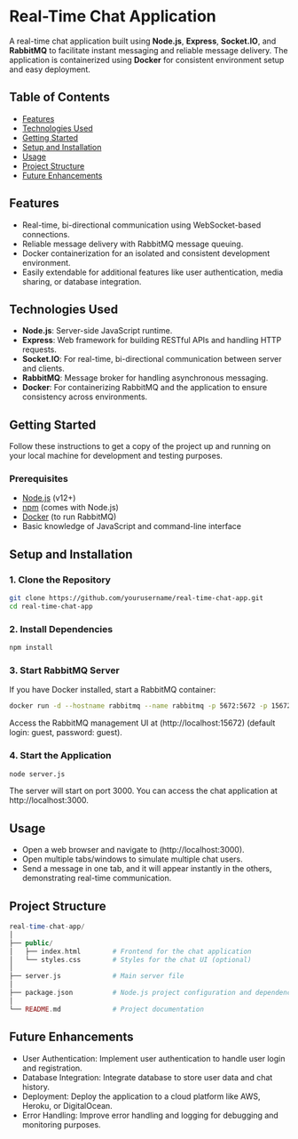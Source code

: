 # Real-Time Chat Application

A real-time chat application built using **Node.js**, **Express**, **Socket.IO**, and **RabbitMQ** to facilitate instant messaging and reliable message delivery. The application is containerized using **Docker** for consistent environment setup and easy deployment.

## Table of Contents
- [Features](#features)
- [Technologies Used](#technologies-used)
- [Getting Started](#getting-started)
- [Setup and Installation](#setup-and-installation)
- [Usage](#usage)
- [Project Structure](#project-structure)
- [Future Enhancements](#future-enhancements)

## Features
- Real-time, bi-directional communication using WebSocket-based connections.
- Reliable message delivery with RabbitMQ message queuing.
- Docker containerization for an isolated and consistent development environment.
- Easily extendable for additional features like user authentication, media sharing, or database integration.

## Technologies Used
- **Node.js**: Server-side JavaScript runtime.
- **Express**: Web framework for building RESTful APIs and handling HTTP requests.
- **Socket.IO**: For real-time, bi-directional communication between server and clients.
- **RabbitMQ**: Message broker for handling asynchronous messaging.
- **Docker**: For containerizing RabbitMQ and the application to ensure consistency across environments.

## Getting Started
Follow these instructions to get a copy of the project up and running on your local machine for development and testing purposes.

### Prerequisites
- [Node.js](https://nodejs.org/) (v12+)
- [npm](https://www.npmjs.com/) (comes with Node.js)
- [Docker](https://www.docker.com/) (to run RabbitMQ)
- Basic knowledge of JavaScript and command-line interface

## Setup and Installation

### 1. Clone the Repository
```bash
git clone https://github.com/yourusername/real-time-chat-app.git
cd real-time-chat-app
```

### 2. Install Dependencies
```bash
npm install
```

### 3. Start RabbitMQ Server
If you have Docker installed, start a RabbitMQ container:
```bash
docker run -d --hostname rabbitmq --name rabbitmq -p 5672:5672 -p 15672:15672 rabbitmq:3-management
```
Access the RabbitMQ management UI at (http://localhost:15672) (default login: guest, password: guest).

### 4. Start the Application
```bash
node server.js
```
The server will start on port 3000. You can access the chat application at http://localhost:3000.

## Usage

- Open a web browser and navigate to (http://localhost:3000).
- Open multiple tabs/windows to simulate multiple chat users.
- Send a message in one tab, and it will appear instantly in the others, demonstrating real-time communication.

## Project Structure
```php
real-time-chat-app/
│
├── public/
│   ├── index.html        # Frontend for the chat application
│   └── styles.css        # Styles for the chat UI (optional)
│
├── server.js             # Main server file
│
├── package.json          # Node.js project configuration and dependencies
│
└── README.md             # Project documentation
```

## Future Enhancements
- User Authentication: Implement user authentication to handle user login and registration.
- Database Integration: Integrate database to store user data and chat history.
- Deployment: Deploy the application to a cloud platform like AWS, Heroku, or DigitalOcean.
- Error Handling: Improve error handling and logging for debugging and monitoring purposes.
